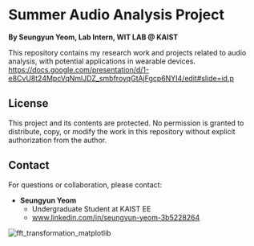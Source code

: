 # Summer Audio Analysis Project

**By Seungyun Yeom, Lab Intern, WIT LAB @ KAIST**

This repository contains my research work and projects related to audio analysis, with potential applications in wearable devices.
https://docs.google.com/presentation/d/1-e8CvU8t24MpcVqNmlJDZ_smbfroyqGtAjFgcp6NYI4/edit#slide=id.p

## License
This project and its contents are protected. No permission is granted to distribute, copy, or modify the work in this repository without explicit authorization from the author.

## Contact
For questions or collaboration, please contact:

- **Seungyun Yeom**
  - Undergraduate Student at KAIST EE
  - www.linkedin.com/in/seungyun-yeom-3b5228264


![fft_transformation_matplotlib](https://github.com/user-attachments/assets/9345e7af-c71c-4aae-afa9-00aa60e9456d)
